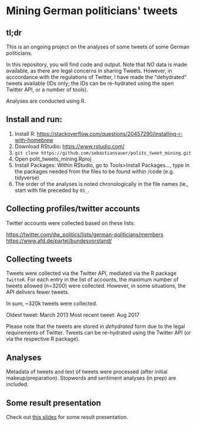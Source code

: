 Mining German politicians' tweets
=================================


## tl;dr

This is an ongoing project on the analyses of some tweets of some German politicians.

In this repository, you will find code and output. Note that *NO* data is made available, as there are legal concerns in sharing Tweets. However, in acccordance with the regulations of Twitter, I have made the "dehydrated" tweets available (IDs only; the IDs can be re-hydrated using the open Twitter API, or a number of tools).

Analyses are conducted using R.

## Install and run:

1. Install R: https://stackoverflow.com/questions/20457290/installing-r-with-homebrew
2. Download RStudio: https://www.rstudio.com/
3. `git clone https://github.com/sebastiansauer/polits_tweet_mining.git`
4. Open polit_tweets_mining.Rproj
5. Install Packages: Within RStudio, go to Tools>Install Packages…, type in the packages needed from the files to be found within /code (e.g. tidyverse)
6. The order of the analyses is noted chronologically in the file names (ie., start with file preceded by `01_`.


## Collecting profiles/twitter accounts
Twitter accounts were collected based on these lists:

https://twitter.com/dw_politics/lists/german-politicians/members
https://www.afd.de/partei/bundesvorstand/

## Collecting tweets

Tweets were collected via the Twitter API, mediated via the R package `TwitteR`. For each entry in the list of accounts, the maximum number of tweets allowed (n=3200) were collected. However, in some situations, the API delivers fewer tweets.

In sum, ~320k tweets were collected.

Oldest tweet: March 2013
Most recent tweet: Aug 2017

Please note that the tweets are stored in *dehydrated* form due to the legal requirements of Twitter. Tweets can be re-hydrated using the Twitter API (or via the respective R package).


## Analyses

Metadata of tweets and text of tweets were processed (after initial makeup/preparation). Stopwords and sentiment analyses (in prep) are included.


## Some result presentation

Check out [this slides](https://data-se.netlify.com/slides/populist-twitter/populist-twitter-dgps2018.html#1) for some result presentation.
